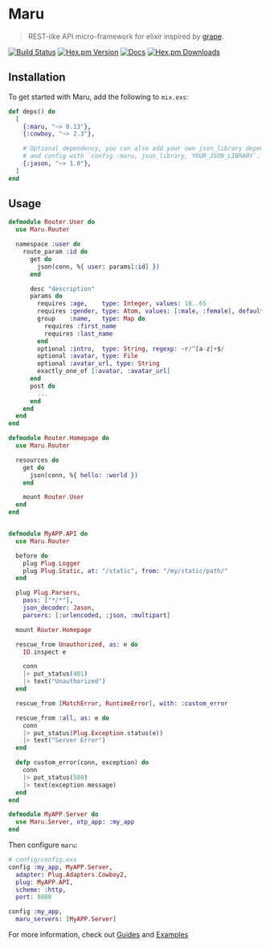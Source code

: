# Maru

> REST-like API micro-framework for elixir inspired by [grape](https://github.com/ruby-grape/grape).

[![Build Status](https://img.shields.io/travis/elixir-maru/maru.svg?style=flat-square)](https://travis-ci.org/elixir-maru/maru)
[![Hex.pm Version](https://img.shields.io/hexpm/v/maru.svg?style=flat-square)](https://hex.pm/packages/maru)
[![Docs](https://inch-ci.org/github/elixir-maru/maru.svg?branch=master&style=flat-square)](https://inch-ci.org/github/elixir-maru/maru)
[![Hex.pm Downloads](https://img.shields.io/hexpm/dt/maru.svg?style=flat-square)](https://hex.pm/packages/maru)

## Installation

To get started with Maru, add the following to `mix.exs`:

```elixir
def deps() do
  [
    {:maru, "~> 0.13"},
    {:cowboy, "~> 2.3"},

    # Optional dependency, you can also add your own json_library dependency
    # and config with `config :maru, json_library, YOUR_JSON_LIBRARY`.
    {:jason, "~> 1.0"},
  ]
end
```

## Usage

```elixir
defmodule Router.User do
  use Maru.Router

  namespace :user do
    route_param :id do
      get do
        json(conn, %{ user: params[:id] })
      end

      desc "description"
      params do
        requires :age,    type: Integer, values: 18..65
        requires :gender, type: Atom, values: [:male, :female], default: :female
        group    :name,   type: Map do
          requires :first_name
          requires :last_name
        end
        optional :intro,  type: String, regexp: ~r/^[a-z]+$/
        optional :avatar, type: File
        optional :avatar_url, type: String
        exactly_one_of [:avatar, :avatar_url]
      end
      post do
        ...
      end
    end
  end
end

defmodule Router.Homepage do
  use Maru.Router

  resources do
    get do
      json(conn, %{ hello: :world })
    end

    mount Router.User
  end
end


defmodule MyAPP.API do
  use Maru.Router

  before do
    plug Plug.Logger
    plug Plug.Static, at: "/static", from: "/my/static/path/"
  end

  plug Plug.Parsers,
    pass: ["*/*"],
    json_decoder: Jason,
    parsers: [:urlencoded, :json, :multipart]

  mount Router.Homepage

  rescue_from Unauthorized, as: e do
    IO.inspect e

    conn
    |> put_status(401)
    |> text("Unauthorized")
  end

  rescue_from [MatchError, RuntimeError], with: :custom_error

  rescue_from :all, as: e do
    conn
    |> put_status(Plug.Exception.status(e))
    |> text("Server Error")
  end

  defp custom_error(conn, exception) do
    conn
    |> put_status(500)
    |> text(exception.message)
  end
end

defmodule MyAPP.Server do
  use Maru.Server, otp_app: :my_app
end
```

Then configure `maru`:

```elixir
# config/config.exs
config :my_app, MyAPP.Server,
  adapter: Plug.Adapters.Cowboy2,
  plug: MyAPP.API,
  scheme: :http,
  port: 8880

config :my_app,
  maru_servers: [MyAPP.Server]
```

For more information, check out  [Guides](https://maru.readme.io) and [Examples](https://github.com/elixir-maru/maru_examples)
